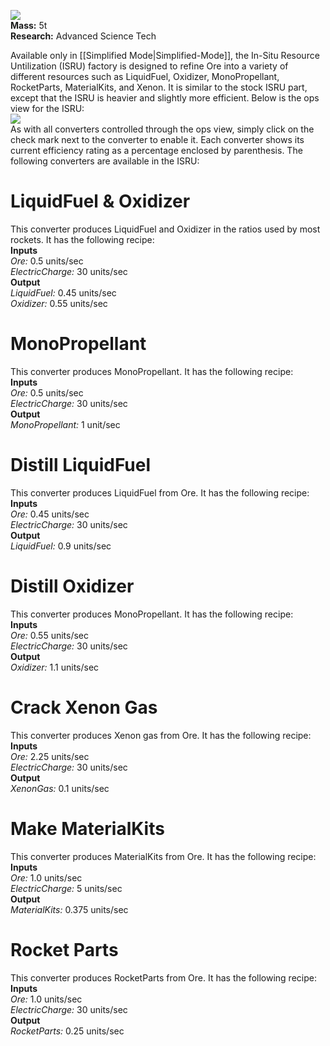 ![](https://github.com/Angel-125/Pathfinder/wiki/HotMetal.jpg)  
**Mass:** 5t  
**Research:** Advanced Science Tech

Available only in [[Simplified Mode|Simplified-Mode]], the In-Situ Resource Untilization (ISRU) factory is designed to refine Ore into a variety of different resources such as LiquidFuel, Oxidizer, MonoPropellant, RocketParts, MaterialKits, and Xenon. It is similar to the stock ISRU part, except that the ISRU is heavier and slightly more efficient. Below is the ops view for the ISRU:  
![](https://github.com/Angel-125/Pathfinder/wiki/ISRU.jpg)  
As with all converters controlled through the ops view, simply click on the check mark next to the converter to enable it. Each converter shows its current efficiency rating as a percentage enclosed by parenthesis. The following converters are available in the ISRU:
# LiquidFuel & Oxidizer  
This converter produces LiquidFuel and Oxidizer in the ratios used by most rockets. It has the following recipe:  
**Inputs**  
_Ore:_ 0.5 units/sec  
_ElectricCharge:_ 30 units/sec  
**Output**  
_LiquidFuel:_ 0.45 units/sec  
_Oxidizer:_ 0.55 units/sec  
# MonoPropellant  
This converter produces MonoPropellant. It has the following recipe:  
**Inputs**  
_Ore:_ 0.5 units/sec  
_ElectricCharge:_ 30 units/sec  
**Output**  
_MonoPropellant:_ 1 unit/sec  
# Distill LiquidFuel  
This converter produces LiquidFuel from Ore. It has the following recipe:  
**Inputs**  
_Ore:_ 0.45 units/sec  
_ElectricCharge:_ 30 units/sec  
**Output**  
_LiquidFuel:_ 0.9 units/sec  
# Distill Oxidizer  
This converter produces MonoPropellant. It has the following recipe:  
**Inputs**  
_Ore:_ 0.55 units/sec  
_ElectricCharge:_ 30 units/sec  
**Output**  
_Oxidizer:_ 1.1 units/sec  
# Crack Xenon Gas  
This converter produces Xenon gas from Ore. It has the following recipe:  
**Inputs**  
_Ore:_ 2.25 units/sec  
_ElectricCharge:_ 30 units/sec  
**Output**  
_XenonGas:_ 0.1 units/sec  
# Make MaterialKits  
This converter produces MaterialKits from Ore. It has the following recipe:  
**Inputs**  
_Ore:_ 1.0 units/sec  
_ElectricCharge:_ 5 units/sec  
**Output**  
_MaterialKits:_ 0.375 units/sec  
# Rocket Parts  
This converter produces RocketParts from Ore. It has the following recipe:  
**Inputs**  
_Ore:_ 1.0 units/sec  
_ElectricCharge:_ 30 units/sec  
**Output**  
_RocketParts:_ 0.25 units/sec  